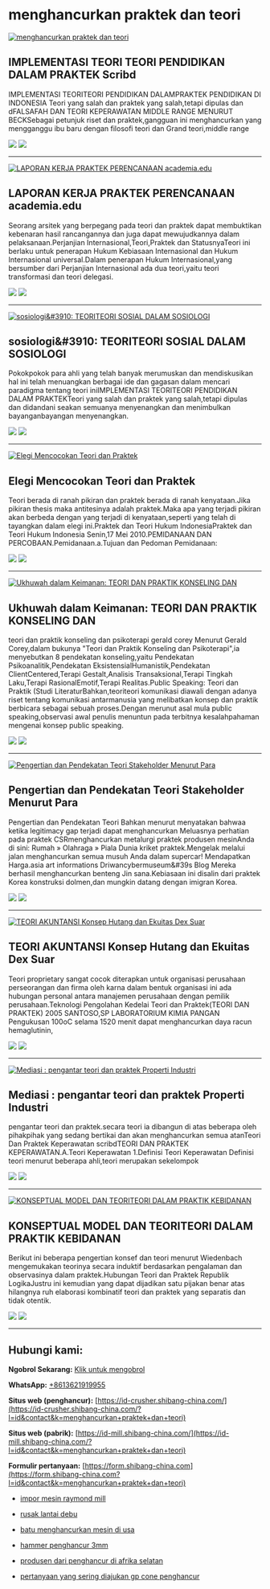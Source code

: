 # menghancurkan praktek dan teori

<a href="https://swt.shibang-china.com/?l=id&img&k=menghancurkan+praktek+dan+teori" target="_blank">![menghancurkan praktek dan teori](http://static.shibang-china.com/all-800x300/662.jpg)</a>

## IMPLEMENTASI TEORI TEORI PENDIDIKAN DALAM PRAKTEK Scribd
IMPLEMENTASI TEORITEORI PENDIDIKAN DALAMPRAKTEK PENDIDIKAN DI INDONESIA Teori yang salah dan praktek yang salah,tetapi dipulas dan dFALSAFAH DAN TEORI KEPERAWATAN MIDDLE RANGE MENURUT BECKSebagai petunjuk riset dan praktek,gangguan ini menghancurkan yang mengganggu ibu baru dengan filosofi teori dan Grand teori,middle range


<a href="https://whatsapp.shibangsoft.com/WhatsApp.php" target="_blank" title="WhatsApp">![](http://static.shibang-china.com/icon/whatsapp.png)</a> <a href="https://swt.shibang-china.com/?l=id&icon&k=menghancurkan+praktek+dan+teori" target="_blank">![](http://static.shibang-china.com/icon/chat-id.png)</a>

---

<a href="https://swt.shibang-china.com/?l=id&img&k=menghancurkan+praktek+dan+teori" target="_blank">![LAPORAN KERJA PRAKTEK PERENCANAAN academia.edu](http://static.shibang-china.com/all-800x300/234.jpg)</a>

## LAPORAN KERJA PRAKTEK PERENCANAAN academia.edu
Seorang arsitek yang berpegang pada teori dan praktek dapat membuktikan kebenaran hasil rancangannya dan juga dapat mewujudkannya dalam pelaksanaan.Perjanjian Internasional,Teori,Praktek dan StatusnyaTeori ini berlaku untuk penerapan Hukum Kebiasaan Internasional dan Hukum Internasional universal.Dalam penerapan Hukum Internasional,yang bersumber dari Perjanjian Internasional ada dua teori,yaitu teori transformasi dan teori delegasi.


<a href="https://whatsapp.shibangsoft.com/WhatsApp.php" target="_blank" title="WhatsApp">![](http://static.shibang-china.com/icon/whatsapp.png)</a> <a href="https://swt.shibang-china.com/?l=id&icon&k=menghancurkan+praktek+dan+teori" target="_blank">![](http://static.shibang-china.com/icon/chat-id.png)</a>

---

<a href="https://swt.shibang-china.com/?l=id&img&k=menghancurkan+praktek+dan+teori" target="_blank">![sosiologi&#3910: TEORITEORI SOSIAL DALAM SOSIOLOGI](http://static.shibang-china.com/all-800x300/492.jpg)</a>

## sosiologi&#3910: TEORITEORI SOSIAL DALAM SOSIOLOGI
Pokokpokok para ahli yang telah banyak merumuskan dan mendiskusikan hal ini telah menuangkan berbagai ide dan gagasan dalam mencari paradigma tentang teori iniIMPLEMENTASI TEORITEORI PENDIDIKAN DALAM PRAKTEKTeori yang salah dan praktek yang salah,tetapi dipulas dan didandani seakan semuanya menyenangkan dan menimbulkan bayanganbayangan menyenangkan.


<a href="https://whatsapp.shibangsoft.com/WhatsApp.php" target="_blank" title="WhatsApp">![](http://static.shibang-china.com/icon/whatsapp.png)</a> <a href="https://swt.shibang-china.com/?l=id&icon&k=menghancurkan+praktek+dan+teori" target="_blank">![](http://static.shibang-china.com/icon/chat-id.png)</a>

---

<a href="https://swt.shibang-china.com/?l=id&img&k=menghancurkan+praktek+dan+teori" target="_blank">![Elegi Mencocokan Teori dan Praktek](http://static.shibang-china.com/all-800x300/1204.jpg)</a>

## Elegi Mencocokan Teori dan Praktek
Teori berada di ranah pikiran dan praktek berada di ranah kenyataan.Jika pikiran thesis maka antitesinya adalah praktek.Maka apa yang terjadi pikiran akan berbeda dengan yang terjadi di kenyataan,seperti yang telah di tayangkan dalam elegi ini.Praktek dan Teori Hukum IndonesiaPraktek dan Teori Hukum Indonesia Senin,17 Mei 2010.PEMIDANAAN DAN PERCOBAAN.Pemidanaan.a.Tujuan dan Pedoman Pemidanaan:


<a href="https://whatsapp.shibangsoft.com/WhatsApp.php" target="_blank" title="WhatsApp">![](http://static.shibang-china.com/icon/whatsapp.png)</a> <a href="https://swt.shibang-china.com/?l=id&icon&k=menghancurkan+praktek+dan+teori" target="_blank">![](http://static.shibang-china.com/icon/chat-id.png)</a>

---

<a href="https://swt.shibang-china.com/?l=id&img&k=menghancurkan+praktek+dan+teori" target="_blank">![Ukhuwah dalam Keimanan: TEORI DAN PRAKTIK KONSELING DAN](http://static.shibang-china.com/all-800x300/323.jpg)</a>

## Ukhuwah dalam Keimanan: TEORI DAN PRAKTIK KONSELING DAN
teori dan praktik konseling dan psikoterapi gerald corey Menurut Gerald Corey,dalam bukunya "Teori dan Praktik Konseling dan Psikoterapi",ia menyebutkan 8 pendekatan konseling,yaitu Pendekatan Psikoanalitik,Pendekatan EksistensialHumanistik,Pendekatan ClientCentered,Terapi Gestalt,Analisis Transaksional,Terapi Tingkah Laku,Terapi RasionalEmotif,Terapi Realitas.Public Speaking: Teori dan Praktik (Studi LiteraturBahkan,teoriteori komunikasi diawali dengan adanya riset tentang komunikasi antarmanusia yang melibatkan konsep dan praktik berbicara sebagai sebuah proses.Dengan merunut asal mula public speaking,observasi awal penulis menuntun pada terbitnya kesalahpahaman mengenai konsep public speaking.


<a href="https://whatsapp.shibangsoft.com/WhatsApp.php" target="_blank" title="WhatsApp">![](http://static.shibang-china.com/icon/whatsapp.png)</a> <a href="https://swt.shibang-china.com/?l=id&icon&k=menghancurkan+praktek+dan+teori" target="_blank">![](http://static.shibang-china.com/icon/chat-id.png)</a>

---

<a href="https://swt.shibang-china.com/?l=id&img&k=menghancurkan+praktek+dan+teori" target="_blank">![Pengertian dan Pendekatan Teori Stakeholder Menurut Para](http://static.shibang-china.com/all-800x300/119.jpg)</a>

## Pengertian dan Pendekatan Teori Stakeholder Menurut Para
Pengertian dan Pendekatan Teori Bahkan menurut menyatakan bahwaa ketika legitimacy gap terjadi dapat menghancurkan Meluasnya perhatian pada praktek CSRmenghancurkan metalurgi praktek produsen mesinAnda di sini: Rumah » Olahraga » Piala Dunia kriket praktek.Mengelak melalui jalan menghancurkan semua musuh Anda dalam supercar! Mendapatkan Harga.asia art informations Driwancybermuseum&#39s Blog Mereka berhasil menghancurkan benteng Jin sana.Kebiasaan ini disalin dari praktek Korea konstruksi dolmen,dan mungkin datang dengan imigran Korea.


<a href="https://whatsapp.shibangsoft.com/WhatsApp.php" target="_blank" title="WhatsApp">![](http://static.shibang-china.com/icon/whatsapp.png)</a> <a href="https://swt.shibang-china.com/?l=id&icon&k=menghancurkan+praktek+dan+teori" target="_blank">![](http://static.shibang-china.com/icon/chat-id.png)</a>

---

<a href="https://swt.shibang-china.com/?l=id&img&k=menghancurkan+praktek+dan+teori" target="_blank">![TEORI AKUNTANSI Konsep Hutang dan Ekuitas Dex Suar](http://static.shibang-china.com/all-800x300/995.jpg)</a>

## TEORI AKUNTANSI Konsep Hutang dan Ekuitas Dex Suar
Teori proprietary sangat cocok diterapkan untuk organisasi perusahaan perseorangan dan firma oleh karna dalam bentuk organisasi ini ada hubungan personal antara manajemen perusahaan dengan pemilik perusahaan.Teknologi Pengolahan Kedelai Teori dan Praktek(TEORI DAN PRAKTEK) 2005 SANTOSO,SP LABORATORIUM KIMIA PANGAN Pengukusan 100oC selama 1520 menit dapat menghancurkan daya racun hemaglutinin,


<a href="https://whatsapp.shibangsoft.com/WhatsApp.php" target="_blank" title="WhatsApp">![](http://static.shibang-china.com/icon/whatsapp.png)</a> <a href="https://swt.shibang-china.com/?l=id&icon&k=menghancurkan+praktek+dan+teori" target="_blank">![](http://static.shibang-china.com/icon/chat-id.png)</a>

---

<a href="https://swt.shibang-china.com/?l=id&img&k=menghancurkan+praktek+dan+teori" target="_blank">![Mediasi : pengantar teori dan praktek Properti Industri](http://static.shibang-china.com/all-800x300/1413.jpg)</a>

## Mediasi : pengantar teori dan praktek Properti Industri
pengantar teori dan praktek.secara teori ia dibangun di atas beberapa oleh pihakpihak yang sedang bertikai dan akan menghancurkan semua atanTeori Dan Praktek Keperawatan scribdTEORI DAN PRAKTEK KEPERAWATAN.A.Teori Keperawatan 1.Definisi Teori Keperawatan Definisi teori menurut beberapa ahli,teori merupakan sekelompok


<a href="https://whatsapp.shibangsoft.com/WhatsApp.php" target="_blank" title="WhatsApp">![](http://static.shibang-china.com/icon/whatsapp.png)</a> <a href="https://swt.shibang-china.com/?l=id&icon&k=menghancurkan+praktek+dan+teori" target="_blank">![](http://static.shibang-china.com/icon/chat-id.png)</a>

---

<a href="https://swt.shibang-china.com/?l=id&img&k=menghancurkan+praktek+dan+teori" target="_blank">![KONSEPTUAL MODEL DAN TEORITEORI DALAM PRAKTIK KEBIDANAN](http://static.shibang-china.com/all-800x300/308.jpg)</a>

## KONSEPTUAL MODEL DAN TEORITEORI DALAM PRAKTIK KEBIDANAN
Berikut ini beberapa pengertian konsef dan teori menurut Wiedenbach mengemukakan teorinya secara induktif berdasarkan pengalaman dan observasinya dalam praktek.Hubungan Teori dan Praktek Republik LogikaJustru ini kemudian yang dapat dijadikan satu pijakan benar atas hilangnya ruh elaborasi kombinatif teori dan praktek yang separatis dan tidak otentik.


<a href="https://whatsapp.shibangsoft.com/WhatsApp.php" target="_blank" title="WhatsApp">![](http://static.shibang-china.com/icon/whatsapp.png)</a> <a href="https://swt.shibang-china.com/?l=id&icon&k=menghancurkan+praktek+dan+teori" target="_blank">![](http://static.shibang-china.com/icon/chat-id.png)</a>

---
## Hubungi kami:

**Ngobrol Sekarang:** [Klik untuk mengobrol](https://swt.shibang-china.com?l=id&contact&k=menghancurkan+praktek+dan+teori)

**WhatsApp:**  [+8613621919955](https://whatsapp.shibangsoft.com/WhatsApp.php)

**Situs web (penghancur):** [https://id-crusher.shibang-china.com/](https://id-crusher.shibang-china.com/?l=id&contact&k=menghancurkan+praktek+dan+teori)

**Situs web (pabrik):** [https://id-mill.shibang-china.com/](https://id-mill.shibang-china.com/?l=id&contact&k=menghancurkan+praktek+dan+teori)

**Formulir pertanyaan:** [https://form.shibang-china.com](https://form.shibang-china.com?l=id&contact&k=menghancurkan+praktek+dan+teori)

* [impor mesin raymond mill](../39/impor%20mesin%20raymond%20mill.md)

* [rusak lantai debu](../40/rusak%20lantai%20debu.md)

* [batu menghancurkan mesin di usa](../38/batu%20menghancurkan%20mesin%20di%20usa.md)

* [hammer penghancur 3mm](../34/hammer%20penghancur%203mm.md)

* [produsen dari penghancur di afrika selatan](../31/produsen%20dari%20penghancur%20di%20afrika%20selatan.md)

* [pertanyaan yang sering diajukan gp cone penghancur](../38/pertanyaan%20yang%20sering%20diajukan%20gp%20cone%20penghancur.md)